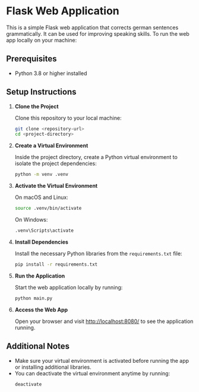 
# Flask Web Application

This is a simple Flask web application that corrects german sentences grammatically. It can be used for improving speaking skills. 
To run the web app locally on your machine:

## Prerequisites

- Python 3.8 or higher installed

## Setup Instructions

1. **Clone the Project**

   Clone this repository to your local machine:
   ```bash
   git clone <repository-url>
   cd <project-directory>
   ```

2. **Create a Virtual Environment**

   Inside the project directory, create a Python virtual environment to isolate the project dependencies:
   ```bash
   python -m venv .venv
   ```

3. **Activate the Virtual Environment**

   On macOS and Linux:
   ```bash
   source .venv/bin/activate
   ```

   On Windows:
   ```bash
   .venv\Scripts\activate
   ```

4. **Install Dependencies**

   Install the necessary Python libraries from the `requirements.txt` file:
   ```bash
   pip install -r requirements.txt
   ```

5. **Run the Application**

   Start the web application locally by running:
   ```bash
   python main.py
   ```

6. **Access the Web App**

   Open your browser and visit [http://localhost:8080/](http://localhost:8080/) to see the application running.

## Additional Notes

- Make sure your virtual environment is activated before running the app or installing additional libraries.
- You can deactivate the virtual environment anytime by running:
   ```bash
   deactivate
   ```

